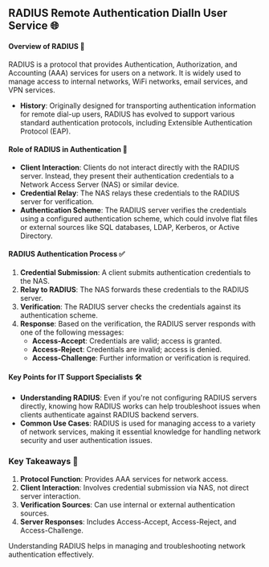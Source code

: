 ## RADIUS Remote Authentication DialIn User Service 🌐

#### **Overview of RADIUS** 📡

RADIUS is a protocol that provides Authentication, Authorization, and Accounting (AAA) services for users on a network. It is widely used to manage access to internal networks, WiFi networks, email services, and VPN services.

- **History**: Originally designed for transporting authentication information for remote dial-up users, RADIUS has evolved to support various standard authentication protocols, including Extensible Authentication Protocol (EAP).

#### **Role of RADIUS in Authentication** 🔐

- **Client Interaction**: Clients do not interact directly with the RADIUS server. Instead, they present their authentication credentials to a Network Access Server (NAS) or similar device.
- **Credential Relay**: The NAS relays these credentials to the RADIUS server for verification.
- **Authentication Scheme**: The RADIUS server verifies the credentials using a configured authentication scheme, which could involve flat files or external sources like SQL databases, LDAP, Kerberos, or Active Directory.

#### **RADIUS Authentication Process** ✅

1. **Credential Submission**: A client submits authentication credentials to the NAS.
2. **Relay to RADIUS**: The NAS forwards these credentials to the RADIUS server.
3. **Verification**: The RADIUS server checks the credentials against its authentication scheme.
4. **Response**: Based on the verification, the RADIUS server responds with one of the following messages:
   - **Access-Accept**: Credentials are valid; access is granted.
   - **Access-Reject**: Credentials are invalid; access is denied.
   - **Access-Challenge**: Further information or verification is required.

#### **Key Points for IT Support Specialists** 🛠️

- **Understanding RADIUS**: Even if you're not configuring RADIUS servers directly, knowing how RADIUS works can help troubleshoot issues when clients authenticate against RADIUS backend servers.
- **Common Use Cases**: RADIUS is used for managing access to a variety of network services, making it essential knowledge for handling network security and user authentication issues.

### **Key Takeaways** 📌

1. **Protocol Function**: Provides AAA services for network access.
2. **Client Interaction**: Involves credential submission via NAS, not direct server interaction.
3. **Verification Sources**: Can use internal or external authentication sources.
4. **Server Responses**: Includes Access-Accept, Access-Reject, and Access-Challenge.

Understanding RADIUS helps in managing and troubleshooting network authentication effectively.